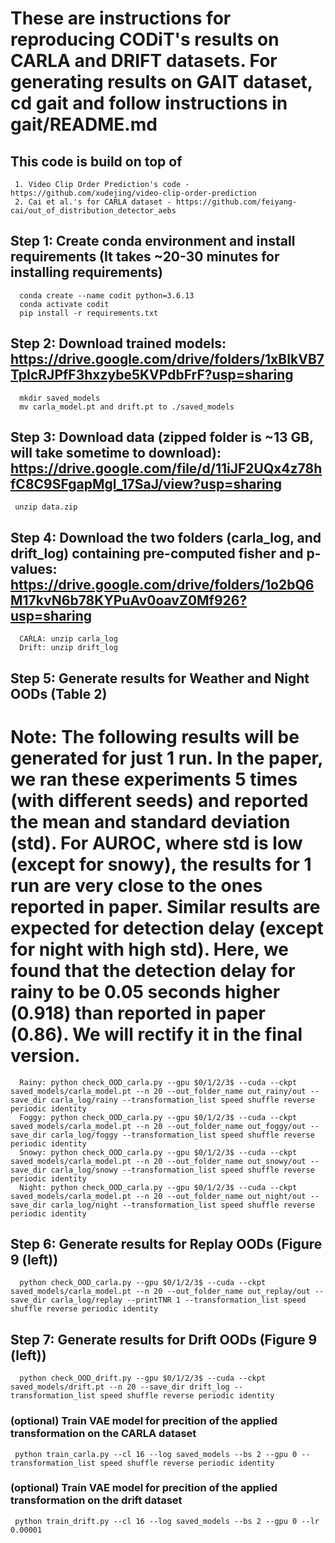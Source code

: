 # These are instructions for reproducing CODiT's results on CARLA and DRIFT datasets. For generating results on GAIT dataset, cd gait and follow instructions in gait/README.md

## This code is build on top of
     1. Video Clip Order Prediction's code - https://github.com/xudejing/video-clip-order-prediction
     2. Cai et al.'s for CARLA dataset - https://github.com/feiyang-cai/out_of_distribution_detector_aebs 
      
## Step 1: Create conda environment and install requirements (It  takes ~20-30 minutes for installing requirements)
      conda create --name codit python=3.6.13
      conda activate codit
      pip install -r requirements.txt

## Step 2: Download trained models: https://drive.google.com/drive/folders/1xBIkVB7TpIcRJPfF3hxzybe5KVPdbFrF?usp=sharing 
      mkdir saved_models
      mv carla_model.pt and drift.pt to ./saved_models

## Step 3: Download data (zipped folder is ~13 GB, will take sometime to download): https://drive.google.com/file/d/11iJF2UQx4z78hfC8C9SFgapMgl_17SaJ/view?usp=sharing
     unzip data.zip
      
## Step 4: Download the two folders (carla_log, and drift_log) containing pre-computed fisher and p-values: https://drive.google.com/drive/folders/1o2bQ6M17kvN6b78KYPuAv0oavZ0Mf926?usp=sharing
      CARLA: unzip carla_log
      Drift: unzip drift_log
      
## Step 5: Generate results for Weather and Night OODs (Table 2)
# Note: The following results will be generated for just 1 run. In the paper, we ran these experiments 5 times (with different seeds) and reported the mean and standard deviation (std). For AUROC, where std is low (except for snowy), the results for 1 run are very close to the ones reported in paper. Similar results are expected for detection delay (except for night with high std). Here, we found that the detection delay for rainy to be 0.05 seconds higher (0.918) than reported in paper (0.86). We will rectify it in the final version.

      Rainy: python check_OOD_carla.py --gpu $0/1/2/3$ --cuda --ckpt saved_models/carla_model.pt --n 20 --out_folder_name out_rainy/out --save_dir carla_log/rainy --transformation_list speed shuffle reverse periodic identity
      Foggy: python check_OOD_carla.py --gpu $0/1/2/3$ --cuda --ckpt saved_models/carla_model.pt --n 20 --out_folder_name out_foggy/out --save_dir carla_log/foggy --transformation_list speed shuffle reverse periodic identity
      Snowy: python check_OOD_carla.py --gpu $0/1/2/3$ --cuda --ckpt saved_models/carla_model.pt --n 20 --out_folder_name out_snowy/out --save_dir carla_log/snowy --transformation_list speed shuffle reverse periodic identity
      Night: python check_OOD_carla.py --gpu $0/1/2/3$ --cuda --ckpt saved_models/carla_model.pt --n 20 --out_folder_name out_night/out --save_dir carla_log/night --transformation_list speed shuffle reverse periodic identity
     
## Step 6: Generate results for Replay OODs (Figure 9 (left))
      python check_OOD_carla.py --gpu $0/1/2/3$ --cuda --ckpt saved_models/carla_model.pt --n 20 --out_folder_name out_replay/out --save_dir carla_log/replay --printTNR 1 --transformation_list speed shuffle reverse periodic identity

## Step 7: Generate results for Drift OODs (Figure 9 (left))
      python check_OOD_drift.py --gpu $0/1/2/3$ --cuda --ckpt saved_models/drift.pt --n 20 --save_dir drift_log --transformation_list speed shuffle reverse periodic identity


### (optional) Train VAE model for precition of the applied transformation on the CARLA dataset
     python train_carla.py --cl 16 --log saved_models --bs 2 --gpu 0 --transformation_list speed shuffle reverse periodic identity
### (optional) Train VAE model for precition of the applied transformation on the drift dataset
     python train_drift.py --cl 16 --log saved_models --bs 2 --gpu 0 --lr 0.00001


